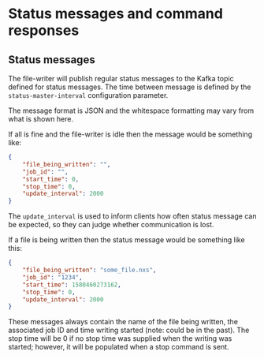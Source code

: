# Status messages and command responses

## Status messages
The file-writer will publish regular status messages to the Kafka topic defined for status messages.
The time between message is defined by the `status-master-interval` configuration parameter.

The message format is JSON and the whitespace formatting may vary from what is shown here.

If all is fine and the file-writer is idle then the message would be something like:

```json
{
    "file_being_written": "",
    "job_id": "",
    "start_time": 0,
    "stop_time": 0,
    "update_interval": 2000
}
```

The `update_interval` is used to inform clients how often status message can be expected, so they can
judge whether communication is lost.

If a file is being written then the status message would be something like this:

```json
{
    "file_being_written": "some_file.nxs",
    "job_id": "1234",
    "start_time": 1580460273162,
    "stop_time": 0,
    "update_interval": 2000
}
```

These messages always contain the name of the file being written, the associated job ID and time writing started (note: 
could be in the past). The stop time will be 0 if no stop time was supplied when the writing was started; however, it will
be populated when a stop command is sent. 
